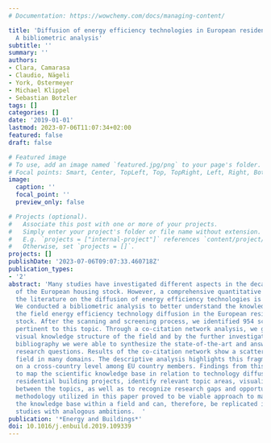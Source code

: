 ```yaml
---
# Documentation: https://wowchemy.com/docs/managing-content/

title: 'Diffusion of energy efficiency technologies in European residential buildings:
  A bibliometric analysis'
subtitle: ''
summary: ''
authors:
- Clara, Camarasa
- Claudio, Nägeli
- York, Ostermeyer
- Michael Klippel
- Sebastian Botzler
tags: []
categories: []
date: '2019-01-01'
lastmod: 2023-07-06T11:07:34+02:00
featured: false
draft: false

# Featured image
# To use, add an image named `featured.jpg/png` to your page's folder.
# Focal points: Smart, Center, TopLeft, Top, TopRight, Left, Right, BottomLeft, Bottom, BottomRight.
image:
  caption: ''
  focal_point: ''
  preview_only: false

# Projects (optional).
#   Associate this post with one or more of your projects.
#   Simply enter your project's folder or file name without extension.
#   E.g. `projects = ["internal-project"]` references `content/project/deep-learning/index.md`.
#   Otherwise, set `projects = []`.
projects: []
publishDate: '2023-07-06T09:07:33.460718Z'
publication_types:
- '2'
abstract: 'Many studies have investigated different aspects in the decarbonisation
  of the European housing stock. However, a comprehensive quantitative analysis of
  the literature on the diffusion of energy efficiency technologies is still missing.
  We conducted a bibliometric analysis to better understand the knowledge base in
  the field energy efficiency technology diffusion in the European residential building
  stock. After the scanning and screening process, we identified 954 scientific articles
  pertinent to this topic. Through a co-citation network analysis, we generated a
  visual knowledge structure of the field and by the further investigation of the
  bibliography we were able to synthesize the state-of-the-art and answer to our initial
  research questions. Results of the co-citation network show a scattered and fragmented
  field in many domains. The descriptive analysis highlights this fragmentation, especially
  on a cross-country level among EU country members. Findings from this study contribute
  to map the scientific knowledge base in relation to technology diffusion in European
  residential building projects, identify relevant topic areas, visualize the links
  between the topics, as well as to recognize research gaps and opportunities. The
  methodology utilized in this paper proved to be viable approach to map and characterize
  the knowledge base within a field and can, therefore, be replicated in upcoming
  studies with analogous ambitions.  '
publication: '*Energy and Buildings*'
doi: 10.1016/j.enbuild.2019.109339
---
```

